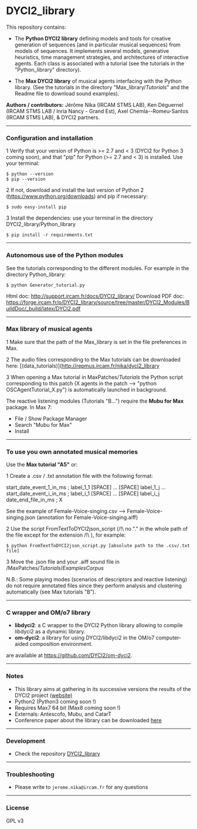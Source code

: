 # DYCI2_library

This repository contains: 
* The __Python DYCI2 library__ defining models and tools for creative generation of sequences (and in particular musical sequences) from models of sequences. It implements several models, generative heuristics, time management strategies, and architectures of interactive agents. Each class is associated with a tutorial (see the tutorials in the "Python_library" directory).

* The __Max DYCI2 library__ of musical agents interfacing with the Python library. (See the tutorials in the directory "Max_library/_Tutorials_" and the Readme file to download sound examples).

__Authors / contributors:__ Jérôme Nika (IRCAM STMS LAB), Ken Déguernel (IRCAM STMS LAB / Inria Nancy - Grand Est), Axel Chemla--Romeu-Santos (IRCAM STMS LAB), & DYCI2 partners. 

------
### Configuration and installation

1 Verify that your version of Python is >= 2.7 and < 3 (DYCI2 for Python 3 coming soon), and that "pip" for Python (>= 2.7 and < 3) is installed. 
Use your terminal:      
    
    $ python --version
    $ pip --version

2 If not, download and install the last version of Python 2 (https://www.python.org/downloads) and pip if necessary: 
	
	$ sudo easy-install pip

3 Install the dependencies: use your terminal in the directory DYCI2_library/Python_library

    $ pip install -r requirements.txt


------
### Autonomous use of the Python modules

See the tutorials corresponding to the different modules. For example in the directory Python_library:

	$ python Generator_tutorial.py

Html doc: http://support.ircam.fr/docs/DYCI2_library/
Download PDF doc: https://forge.ircam.fr/p/DYCI2_library/source/tree/master/DYCI2_Modules/BuildDoc/_build/latex/DYCI2.pdf

------
### Max library of musical agents

1 Make sure that the path of the Max_library is set in the file preferences in Max.

2 The audio files corresponding to the Max tutorials can be downloaded here: [(data_tutorials)](http://repmus.ircam.fr/nika/dyci2_library 

3 When opening a Max tutorial in MaxPatches/_Tutorials_ the Python script corresponding to this patch (X agents in the patch --> "python OSCAgentTutorial_X.py") is automatically launched in background.

The reactive listening modules (Tutorials "B...") require the __Mubu for Max__ package. In Max 7:

* File / Show Package Manager
* Search "Mubu for Max"
* Install

------
### To use you own annotated musical memories

Use the __Max tutorial "A5"__ or:

1 Create a .csv / .txt annotation file with the following format:

start_date_event_1_in_ms ; label_1_1 [SPACE] ... [SPACE] label_1_j
...
start_date_event_i_in_ms ; label_i_1 [SPACE] ... [SPACE] label_i_j
date_end_file_in_ms ; X

See the example of Female-Voice-singing.csv --> Female-Voice-singing.json (annotation for Female-Voice-singing.aiff)

2 Use the script FromTextToDYCI2json_script (/!\ no "." in the whole path of the file except for the extension /!\ ), for example:

	$ python FromTextToDYCI2json_script.py [absolute path to the .csv/.txt file]

3 Move the .json file and your .aiff sound file in /MaxPatches/_Tutorials_/_ExamplesCorpus_

N.B.: Some playing modes (scenarios of descriptors and reactive listening) do not require annotated files since they perform analysis and clustering automatically (see Max tutorials "B"). 

------
### C wrapper and OM/o7 library
* __libdyci2__: a C wrapper to the DYCI2 Python library allowing to compile libdyci2 as a dynamic library.
* __om-dyci2__: a library for using DYCI2/libdyci2 in the OM/o7 computer-aided composition environment.

are available at https://github.com/DYCI2/om-dyci2. 

------
### Notes
-  This library aims at gathering in its successive versions the results of the DYCI2 project [(website)](http://repmus.ircam.fr/dyci2/home) 
-  Python2 (Python3 coming soon !)
-  Requires Max7 64 bit (Max8 coming soon !)
-  Externals: Antescofo, Mubu, and CatarT
-  Conference paper about the library can be downloaded [here](https://hal.archives-ouvertes.fr/hal-01583089/document)

------
### Development
- Check the repository [DYCI2_library](https://forge.ircam.fr/p/DYCI2_library/)

------
### Troubleshooting
- Please write to `jerome.nika@ircam.fr` for any questions

------
### License
GPL v3
